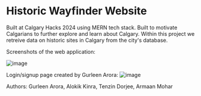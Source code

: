 # Historic Wayfinder Website

Built at Calgary Hacks 2024 using MERN tech stack.
Built to motivate Calgarians to further explore and learn about Calgary. Within this project we retreive data on historic sites in Calgary from the city's database. 

Screenshots of the web application:

![image](https://github.com/GurleenAr/Historic-Site-Finder/assets/156767003/61f706e0-3221-4b96-93e0-564df585ac3a)


Login/signup page created by Gurleen Arora:
![image](https://github.com/GurleenAr/Historic-Site-Finder/assets/156767003/17057130-1500-432e-bb86-8aba93748915)


Authors:
  Gurleen Arora, Alokik Kinra, Tenzin Dorjee, Armaan Mohar
